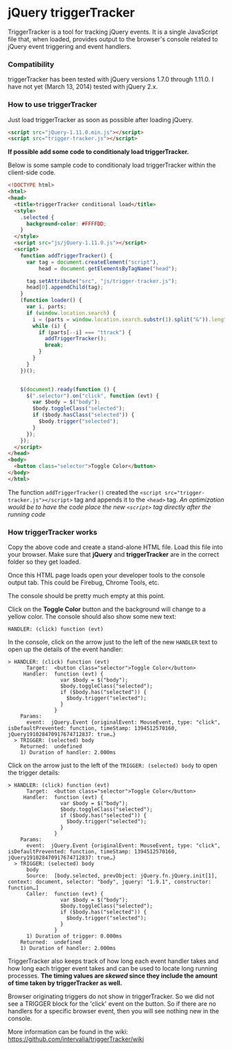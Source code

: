 jQuery triggerTracker
=====================

TriggerTracker is a tool for tracking jQuery events. It is a single JavaScript file that, when loaded, provides output to the browser's console related to jQuery event triggering and event handlers.

### Compatibility

triggerTracker has been tested with jQuery versions 1.7.0 through 1.11.0. I have not yet (March 13, 2014) tested with jQuery 2.x.

### How to use triggerTracker

Just load triggerTracker as soon as possible after loading jQuery.

```html
<script src="jQuery-1.11.0.min.js"></script>
<script src="trigger-tracker.js"></script>
```

**If possible add some code to conditionaly load triggerTracker.**

Below is some sample code to conditionaly load triggerTracker within the client-side code.

```html
<!DOCTYPE html>
<html>
<head>
  <title>triggerTracker conditional load</title>
  <style>
    .selected {
      background-color: #FFFFDD;
    }
  </style>
  <script src="js/jQuery-1.11.0.js"></script>
  <script>
    function addTriggerTracker() {
      var tag = document.createElement("script"),
          head = document.getElementsByTagName("head");

      tag.setAttribute("src", "js/trigger-tracker.js");
      head[0].appendChild(tag);
    }
    (function loader() {
      var i, parts;
      if (window.location.search) {
        i = (parts = window.location.search.substr(1).split("&")).length;
        while (i) {
          if (parts[--i] === "ttrack") {
            addTriggerTracker();
            break;
          }
        }
      }
    })();


    $(document).ready(function () {
      $(".selector").on("click", function (evt) {
        var $body = $("body");
        $body.toggleClass("selected");
        if ($body.hasClass("selected")) {
          $body.trigger("selected");
        }
      });
    });
  </script>
</head>
<body>
  <button class="selector">Toggle Color</button>
</body>
</html>
```

The function `addTriggerTracker()` created the `<script src="trigger-tracker.js"></script>` tag and appends it to the `<head>` tag. *An optimization would be to have the code place the new `<script>` tag directly after the running code*


### How triggerTracker works

Copy the above code and create a stand-alone HTML file. Load this file into your browser. Make sure that **jQuery** and **triggerTracker** are in the correct folder so they get loaded.

Once this HTML page loads open your developer tools to the console output tab. This could be Firebug, Chrome Tools, etc.

The console should be pretty much empty at this point.

Click on the **Toggle Color** button and the background will change to a yellow color. The console should also show some new text:

`HANDLER: (click) function (evt)`

In the console, click on the arrow just to the left of the new `HANDLER` text to open up the details of the event handler:

```
> HANDLER: (click) function (evt)
      Target:  <button class=​"selector">​Toggle Color​</button>
     Handler:  function (evt) {
                 var $body = $("body");
                 $body.toggleClass("selected");
                 if ($body.has("selected")) {
                   $body.trigger("selected");
                 }
               }
    Params:
      event:  jQuery.Event {originalEvent: MouseEvent, type: "click", isDefaultPrevented: function, timeStamp: 1394512570160, jQuery191028470917674712837: true…}
  > TRIGGER: (selected) body
    Returned:  undefined
    1) Duration of handler: 2.000ms
```


Click on the arrow just to the left of the `TRIGGER: (selected) body` to open the trigger details:

```
> HANDLER: (click) function (evt)
      Target:  <button class=​"selector">​Toggle Color​</button>
     Handler:  function (evt) {
                 var $body = $("body");
                 $body.toggleClass("selected");
                 if ($body.has("selected")) {
                   $body.trigger("selected");
                 }
               }
    Params:
      event:  jQuery.Event {originalEvent: MouseEvent, type: "click", isDefaultPrevented: function, timeStamp: 1394512570160, jQuery191028470917674712837: true…}
  > TRIGGER: (selected) body
      body
      Source:  [body.selected, prevObject: jQuery.fn.jQuery.init[1], context: document, selector: "body", jquery: "1.9.1", constructor: function…]
      Caller:  function (evt) {
                 var $body = $("body");
                 $body.toggleClass("selected");
                 if ($body.has("selected")) {
                   $body.trigger("selected");
                 }
               }
      1) Duration of trigger: 0.000ms   
    Returned:  undefined
    1) Duration of handler: 2.000ms
```

TriggerTracker also keeps track of how long each event handler takes and how long each trigger event takes and can be used to locate long running processes. **The timing values are *skewed* since they include the amount of time taken by triggerTracker as well.**

Browser originating triggers do not show in triggerTracker. So we did not see a TRIGGER block for the 'click' event on the button. So if there are no handlers for a specific browser event, then you will see nothing new in the console.

More information can be found in the wiki: https://github.com/intervalia/triggerTracker/wiki


